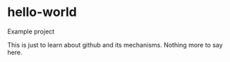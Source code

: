 # hello-world
Example project

This is just to learn about github and its mechanisms. Nothing more to say here.
